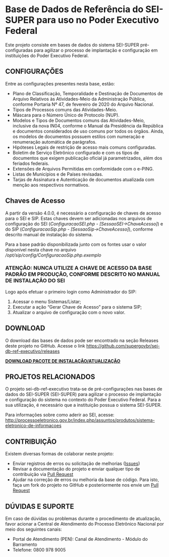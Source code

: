 # Base de Dados de Referência do SEI-SUPER para uso no Poder Executivo Federal

Este projeto consiste em bases de dados do sistema SEI-SUPER pré-configuradas para agilizar o processo de implantação e configuração em instituições do Poder Executivo Federal.

## CONFIGURAÇÕES

Entre as configurações presentes nesta base, estão:

* Plano de Classificação, Temporalidade e Destinação de Documentos de Arquivo Relativos às Atividades-Meio da Administração Pública, conforme Portaria Nº 47, de fevereiro de 2020 do Arquivo Nacional.
* Tipos de Processos comuns das Atividades-Meio.
* Máscara para o Número Único de Protocolo (NUP).
* Modelos e Tipos de Documentos comuns das Atividades-Meio, inclusive da nova IN04, conforme o Manual da Presidência da República e documentos considerados de uso comuns por todos os órgãos. Ainda, os modelos de documentos possuem estilos com numeração e renumeração automática de parágrafos.
* Hipóteses Legais de restrição de acesso mais comuns configuradas.
* Boletim de Serviço Eletrônico configurado e com os tipos de documentos que exigem publicação oficial já parametrizados, além dos feriados federais.
* Extensões de Arquivos Permitidas em conformidade com o e-PING.
* Listas de Municípios e de Países revisadas.
* Tarjas de Assinatura e Autenticação de documentos atualizada com menção aos respectivos normativos.


## Chaves de Acesso

A partir da versão 4.0.0, é necessário a configuração de chaves de acesso para o SEI e SIP. Estas chaves devem ser adicionadas nos arquivos de configuração do SEI (_ConfiguracaoSEI.php - [SessaoSEI->ChaveAcesso]_) e do SIP (_ConfiguracaoSip.php - [SessaoSip->ChaveAcesso]_), conforme descrito manual de instalação do sistema.

Para a base padrão disponibilizada junto com os fontes usar o valor disponível nesta chave no arquivo _/opt/sip/config/ConfiguracaoSip.php.exemplo_

### ATENÇÃO: NUNCA UTILIZE A CHAVE DE ACESSO DA BASE PADRÃO EM PRODUÇÃO, CONFORME DESCRITO NO MANUAL DE INSTALAÇÃO DO SEI

Logo após efetuar o primeiro login como Administrador do SIP:

1) Acessar o menu Sistemas/Listar;
2) Executar a ação “Gerar Chave de Acesso” para o sistema SIP;
3) Atualizar o arquivo de configuração com o novo valor.


## DOWNLOAD

O download das bases de dados pode ser encontrado na seção Releases deste projeto no GitHub.
Acesse o link https://github.com/supergovbr/sei-db-ref-executivo/releases

**[DOWNLOAD PACOTE DE INSTALAÇÃO/ATUALIZAÇÃO](https://github.com/supergovbr/sei-db-ref-executivo/releases)**


## PROJETOS RELACIONADOS

O projeto sei-db-ref-executivo trata-se de pré-configurações nas bases de dados do SEI-SUPER (SEI-SUPER) para agilizar o processo de implantação e configuração do sistema no contexto do Poder Executivo Federal.
Para a sua utilização, é necessário que a instituição possua o sistema SEI-SUPER.

Para informações sobre como aderir ao SEI, acesse:
http://processoeletronico.gov.br/index.php/assuntos/produtos/sistema-eletronico-de-informacoes


## CONTRIBUIÇÃO

Existem diversas formas de colaborar neste projeto:

* Enviar registros de erros ou solicitação de melhorias ([Issues](https://github.com/supergovbr/sei-db-ref-executivo/issues))
* Revisar a documentação do projeto e enviar qualquer tipo de contribuição via [Pull Request](https://github.com/supergovbr/sei-db-ref-executivo/pulls)
* Ajudar na correção de erros ou melhoria da base de código. Para isto, faça um fork do projeto no GitHub e posteriormente nos envie um [Pull Request](https://github.com/supergovbr/sei-db-ref-executivo/pulls)


## DÚVIDAS E SUPORTE 

Em caso de dúvidas ou problemas durante o procedimento de atualização, favor acionar a Central de Atendimento do Processo Eletrônico Nacional por meio dos seguintes canais:

- Portal de Atendimento (PEN): Canal de Atendimento - Módulo do Barramento
- Telefone: 0800 978 9005

